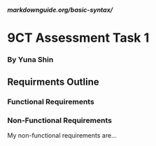 ##### markdownguide.org/basic-syntax/

# 9CT Assessment Task 1
### By Yuna Shin

## Requirments Outline
### Functional Requirements


### Non-Functional Requirements
My non-functional requirements are... 